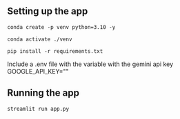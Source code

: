 ## Setting up the app
```conda create -p venv python=3.10 -y```

```conda activate ./venv```

```pip install -r requirements.txt```

Include a .env file with the variable with the gemini api key 
GOOGLE_API_KEY=""

## Running the app

```streamlit run app.py```